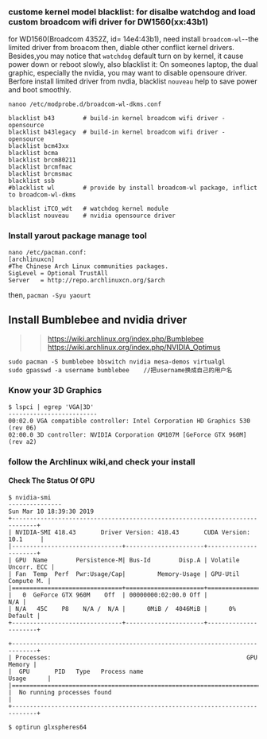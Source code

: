### custome kernel model blacklist: for disalbe watchdog and load custom broadcom wifi driver for DW1560(xx:43b1)

for WD1560(Broadcom 4352Z, id= 14e4:43b1), need install `broadcom-wl`--the limited driver from broacom
then, diable other conflict kernel drivers.
Besides,you may notice that `watchdog` default turn on by kernel, it cause power down or reboot slowly, also blacklist it: 
On someones laptop, the dual graphic, especially the nvidia, you may want to disable opensoure driver. 
Berfore install limited driver from nvdia, blacklist `nouveau` help to save power and boot smoothly.

`nanoo /etc/modprobe.d/broadcom-wl-dkms.conf`
```
blacklist b43        # build-in kernel broadcom wifi driver - opensource
blacklist b43legacy  # build-in kernel broadcom wifi driver - opensource
blacklist bcm43xx    
blacklist bcma       
blacklist brcm80211  
blacklist brcmfmac   
blacklist brcmsmac   
blacklist ssb        
#blacklist wl        # provide by install broadcom-wl package, inflict to broadcom-wl-dkms

blacklist iTCO_wdt   # watchdog kernel module
blacklist nouveau    # nvidia opensource driver

```
### Install yarout package manage tool

```
nano /etc/pacman.conf:
[archlinuxcn]
#The Chinese Arch Linux communities packages.
SigLevel = Optional TrustAll
Server   = http://repo.archlinuxcn.org/$arch
```
then,
`pacman -Syu yaourt`

## Install Bumblebee and nvidia driver
>> https://wiki.archlinux.org/index.php/Bumblebee
>> https://wiki.archlinux.org/index.php/NVIDIA_Optimus
```
sudo pacman -S bumblebee bbswitch nvidia mesa-demos virtualgl
sudo gpasswd -a username bumblebee    //把username换成自己的用户名
```
### Know your 3D Graphics
```
$ lspci | egrep 'VGA|3D'
-------------------------
00:02.0 VGA compatible controller: Intel Corporation HD Graphics 530 (rev 06)
02:00.0 3D controller: NVIDIA Corporation GM107M [GeForce GTX 960M] (rev a2)

```
### follow the Archlinux wiki,and check your install
#### Check The Status Of GPU

```
$ nvidia-smi
---------------
Sun Mar 10 18:39:30 2019       
+-----------------------------------------------------------------------------+
| NVIDIA-SMI 418.43       Driver Version: 418.43       CUDA Version: 10.1     |
|-------------------------------+----------------------+----------------------+
| GPU  Name        Persistence-M| Bus-Id        Disp.A | Volatile Uncorr. ECC |
| Fan  Temp  Perf  Pwr:Usage/Cap|         Memory-Usage | GPU-Util  Compute M. |
|===============================+======================+======================|
|   0  GeForce GTX 960M    Off  | 00000000:02:00.0 Off |                  N/A |
| N/A   45C    P8    N/A /  N/A |      0MiB /  4046MiB |      0%      Default |
+-------------------------------+----------------------+----------------------+
                                                                               
+-----------------------------------------------------------------------------+
| Processes:                                                       GPU Memory |
|  GPU       PID   Type   Process name                             Usage      |
|=============================================================================|
|  No running processes found                                                 |
+-----------------------------------------------------------------------------+
```
```
$ optirun glxspheres64

```

